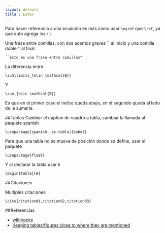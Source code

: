 ```yaml
---
layout: default
title : Latex
---
```

Para hacer referencia a una ecuación es más como usar `\eqref` que `\ref`, ya que auto agrega los `()`.  

Una frase entre comillas, con dos acentos graves &#96;&#96; al inicio y una comilla doble `"` al final

	´´Esto es una frase entre comillas"

La diferencia entre

    \sum\limits_{b\in \mathcal{B}}

Y

    \sum_{b\in \mathcal{B}}

Es que en el primer caso el indice queda abajo, en el segundo queda al lado de la sumaria.

##Tablas
Cambiar el caption de cuadro a tabla, cambiar la llamada al paquete spanish

    \usepackage[spanish, es-tabla]{babel}


Para que una tabla no se mueva de posición donde se define, usar el paquete

    \usepackage{float}

Y al declarar la tabla usar `H`

    \begin{table}[H]

##Citaciones

Multiples citaciones

    \cite{citation01,citation02,citation03}

##Referencias

* [wikibooks](http://en.wikibooks.org/wiki/LaTeX/Bibliography_Management)  
* [Keeping tables/figures close to where they are mentioned](http://tex.stackexchange.com/questions/2275/keeping-tables-figures-close-to-where-they-are-mentioned)  

